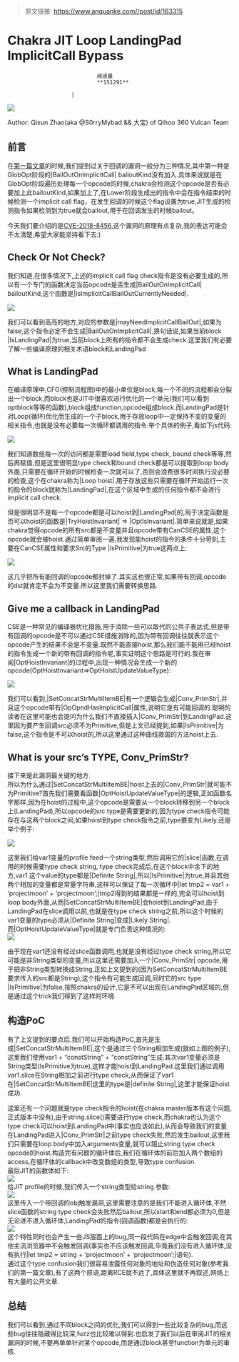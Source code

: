 > 原文链接: https://www.anquanke.com//post/id/163315 


# Chakra JIT Loop LandingPad ImplicitCall Bypass


                                阅读量   
                                **151291**
                            
                        |
                        
                                                                                    



[![](https://p4.ssl.qhimg.com/dm/1024_512_/t01b3ebebbb57324269.jpg)](https://p4.ssl.qhimg.com/dm/1024_512_/t01b3ebebbb57324269.jpg)

Author: Qixun Zhao(aka @S0rryMybad &amp;&amp; 大宝) of Qihoo 360 Vulcan Team

## 前言

在[第一篇文章](https://blogs.projectmoon.pw/2018/08/17/Edge-InlineArrayPush-Remote-Code-Execution/)的时候,我们提到过关于回调的漏洞一般分为三种情况,其中第一种是GlobOpt阶段的|BailOutOnImplicitCall| bailoutKind没有加入.具体来说就是在GlobOpt阶段遍历处理每一个opcode的时候,chakra会检测这个opcode是否有必要加上此bailoutKind,如果加上了,在Lower阶段生成出的指令中会在指令结束的时候检测一个implicit call flag，在发生回调的时候这个flag设置为true,JIT生成的检测指令如果检测到为true就会bailout,用于在回调发生的时候bailout。

今天我们要介绍的是[CVE-2018-8456](https://github.com/Microsoft/ChakraCore/commit/98360625854f84262ce8de59a7f57496393281f3),这个漏洞的原理有点复杂,我的表达可能会不太清楚,希望大家能坚持看下去:)



## Check Or Not Check?

我们知道,在很多情况下,上述的implicit call flag check指令是没有必要生成的,所以有一个专门的函数决定当前opcode是否生成|BailOutOnImplicitCall| bailoutKind,这个函数是|IsImplicitCallBailOutCurrentlyNeeded|.

[![](https://blogs.projectmoon.pw/2018/10/26/Chakra-JIT-Loop-LandingPad-ImplicitCall-Bypass/1.png)](https://blogs.projectmoon.pw/2018/10/26/Chakra-JIT-Loop-LandingPad-ImplicitCall-Bypass/1.png)

我们可以看到高亮的地方,对应的参数是|mayNeedImplicitCallBailOut|,如果为false,这个指令必定不会生成|BailOutOnImplicitCall|,换句话说,如果当前block |IsLandingPad|为true,当前block上所有的指令都不会生成check.这里我们有必要了解一些编译原理的相关术语block和LandingPad



## What is LandingPad

在编译原理中,CFG(控制流程图)中的最小单位是block,每一个不同的流程都会分裂出一个block,而block也是JIT中很喜欢进行优化的一个单元(我们可以看到optblock等等的函数),block组成function,opcode组成block.而LandingPad是针对Loop(循环)优化而生成的一个子block,用于存放loop中一定保持不变的变量的相关指令,也就是没有必要每一次循环都调用的指令.举个具体的例子,看如下js代码:

[![](https://blogs.projectmoon.pw/2018/10/26/Chakra-JIT-Loop-LandingPad-ImplicitCall-Bypass/2.png)](https://blogs.projectmoon.pw/2018/10/26/Chakra-JIT-Loop-LandingPad-ImplicitCall-Bypass/2.png)

我们知道数组每一次的访问都是需要load field,type check, bound check等等,然后再赋值,但是这里很明显type check和bound check都是可以提取到loop body外面,只需要在循环开始的时候检查一次就可以了,否则会浪费很多时间执行没必要的检查,这个在chakra称为|Loop hoist|.用于存放这些只需要在循环开始运行一次的指令的block就称为|LandingPad|,在这个区域中生成的任何指令都不会进行implicit call check.

但是很明显不是每一个opcode都是可以hoist到|LandingPad|的,用于决定函数是否可以hoist的函数是|TryHoistInvariant| =&gt; |OptIsInvariant|.简单来说就是,如果chakra觉得opcode的所有src都是不变量并且opcode带有CanCSE的属性,这个opcode就会被hoist.通过简单审阅一遍,我发现能hoist的指令的条件十分苛刻,主要在CanCSE属性和要求Src的Type |IsPrimitive|为true这两点上:

[![](https://blogs.projectmoon.pw/2018/10/26/Chakra-JIT-Loop-LandingPad-ImplicitCall-Bypass/3.png)](https://blogs.projectmoon.pw/2018/10/26/Chakra-JIT-Loop-LandingPad-ImplicitCall-Bypass/3.png)

这几乎把所有能回调的opcode都封掉了.其实这也很正常,如果带有回调,opcode的dst就肯定不会为不变量.所以这里我们需要转换思路.



## Give me a callback in LandingPad

CSE是一种常见的编译器优化措施,用于消除一些可以取代的公共子表达式,但是带有回调的opcode是不可以通过CSE措施消除的,因为带有回调往往就表示这个opcode产生的结果不会是不变量.既然不能直接hoist,那么我们能不能用已经hoist的指令生成一个新的带有回调的指令呢,事实证明这个思路是可行的.我在审阅|OptHoistInvariant|的过程中,出现一种情况会生成一个新的opcode(OptHoistInvariant=&gt;OptHoistUpdateValueType):

[![](https://blogs.projectmoon.pw/2018/10/26/Chakra-JIT-Loop-LandingPad-ImplicitCall-Bypass/4.png)](https://blogs.projectmoon.pw/2018/10/26/Chakra-JIT-Loop-LandingPad-ImplicitCall-Bypass/4.png)

我们可以看到,|SetConcatStrMultiItemBE|有一个逻辑会生成|Conv_PrimStr|,并且这个opcode带有|OpOpndHasImplicitCall|属性,说明它是有可能回调的.聪明的读者在这里可能也会提问为什么我们不直接插入|Conv_PrimStr|到LandingPad.这里因为要产生回调src必须不为Primitive,但是上文已经提到,如果|IsPrimitive|为false,这个指令是不可以hoist的,所以这里通过这种曲线救国的方法hoist上去.



## What is your src’s TYPE, Conv_PrimStr?

接下来是此漏洞最关键的地方.<br>
所以为什么通过|SetConcatStrMultiItemBE|hoist上去的|Conv_PrimStr|就可能不为Primitive?首先我们需要看函数|OptHoistUpdateValueType|的逻辑,正如函数名字那样,因为在hoist的过程中,这个opcode是需要从一个block转移到另一个block上(LandingPad),所以opcode的src type是需要更新的,因为type check指令可能存在与这两个block之间,如果hoist到type check指令之前,type要变为Likely.还是举个例子:

[![](https://blogs.projectmoon.pw/2018/10/26/Chakra-JIT-Loop-LandingPad-ImplicitCall-Bypass/5.png)](https://blogs.projectmoon.pw/2018/10/26/Chakra-JIT-Loop-LandingPad-ImplicitCall-Bypass/5.png)

这里我们给var1变量的profile feed一个string类型,然后调用它的|slice|函数,在调用的时候需要type check string, type check完成后,在这个block中余下的地方,var1 这个value的type都是|Definite String|,所以|IsPrimitive|为true,并且其他两个相加的变量都是常量字符串,这样可以保证了每一次循环中|let tmp2 = var1 + ‘projectmoon’ + ‘projectmoon’;|tmp2得到的结果都是一样的,完全可以hoist到loop body外面,从而|SetConcatStrMultiItemBE|会hoist到LandingPad,由于LandingPad在slice调用以前,也就是在type check string之前,所以这个时候的var1变量的type必须从|Definite String|变成|Likely String|.而|OptHoistUpdateValueType|就是专门负责这种情况的:<br>[![](https://blogs.projectmoon.pw/2018/10/26/Chakra-JIT-Loop-LandingPad-ImplicitCall-Bypass/6.png)](https://blogs.projectmoon.pw/2018/10/26/Chakra-JIT-Loop-LandingPad-ImplicitCall-Bypass/6.png)

由于现在var1还没有经过slice函数调用,也就是没有经过type check string,所以它可能是非String类型的变量,所以这里还需要加入一个|Conv_PrimStr| opcode,用于把非String类型转换成String,正如上文提到的(因为SetConcatStrMultiItemBE要求传入的src都是String),这个指令有可能生成回调,同时它的src type |IsPrimitive|为false,按照chakra的设计,它是不可以出现在LandingPad区域的,但是通过这个trick我们得到了这样的环境.



## 构造PoC

有了上文提到的要点后,我们可以开始构造PoC,首先是生成|SetConcatStrMultiItemBE|,这个是通过三个String相加生成(就如上图的例子),这里我们使用var1 + “constString” + “constString”生成.其次var1变量必须是String类型(IsPrimitive为true),这样才能hoist到LandingPad.这里我们通过调用var1.slice在String相加之前进行type check,从而保证了var1在|SetConcatStrMultiItemBE|这里的type是|definite String|,这里才能保证hoist成功.

这里还有一个问题就是type check指令的hoist(在chakra master版本有这个问题,正式版本中没有),由于string.slice()需要进行type check,而chakra也认为这个type check可以hoist到LandingPad中(事实也应该如此),从而会导致我们的变量在LandingPad进入|Conv_PrimStr|之前type check失败,然后发生bailout,这里我们只需要在loop body中加入arguments变量,就可以阻止string type check opcode的hoist.构造完有问题的循环体后,我们在循环体的前后加入两个数组的access,在循环体的callback中改变数组的类型,导致type confusion.<br>
最后JIT的函数体如下:<br>[![](https://blogs.projectmoon.pw/2018/10/26/Chakra-JIT-Loop-LandingPad-ImplicitCall-Bypass/7.png)](https://blogs.projectmoon.pw/2018/10/26/Chakra-JIT-Loop-LandingPad-ImplicitCall-Bypass/7.png)<br>
给JIT profile的时候,我们传入一个string类型给string 参数:<br>[![](https://blogs.projectmoon.pw/2018/10/26/Chakra-JIT-Loop-LandingPad-ImplicitCall-Bypass/8.png)](https://blogs.projectmoon.pw/2018/10/26/Chakra-JIT-Loop-LandingPad-ImplicitCall-Bypass/8.png)<br>
这里传入一个带回调的obj触发漏洞,这里需要注意的是我们不能进入循环体,不然slice函数的string type check会失败然后bailout,所以start和end都必须为0,但是无论进不进入循环体,LandingPad的指令(回调函数)都是会执行的:<br>[![](https://blogs.projectmoon.pw/2018/10/26/Chakra-JIT-Loop-LandingPad-ImplicitCall-Bypass/9.png)](https://blogs.projectmoon.pw/2018/10/26/Chakra-JIT-Loop-LandingPad-ImplicitCall-Bypass/9.png)<br>
这个特性同时也会产生一些JS层面上的bug,同一段代码在edge中会触发回调,在其他主流浏览器中不会触发回调(事实也不应该触发回调,毕竟我们没有进入循环体,没有执行|let tmp2 = string + ‘projectmoon’ + ‘projectmoon’;|语句).<br>
通过这个type confusion我们很容易泄露任何对象的地址和伪造任何对象(参考我们的第一篇文章),有了这两个原语,距离RCE就不远了,具体这里就不再叙述,网络上有大量的公开文章.



## 总结

我们可以看到,通过不同block之间的优化,我们可以得到一些比较复杂的bug,而这些bug往往隐藏得比较深,fuzz也比较难以得到.也启发了我们以后在审阅JIT的相关漏洞的时候,不要再单单针对某个opcode,而是通过block甚至function为单元的审核.
